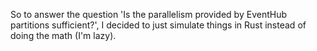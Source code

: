 So to answer the question 'Is the parallelism provided by EventHub partitions sufficient?', I decided to just simulate things in Rust instead of doing the math (I'm lazy).